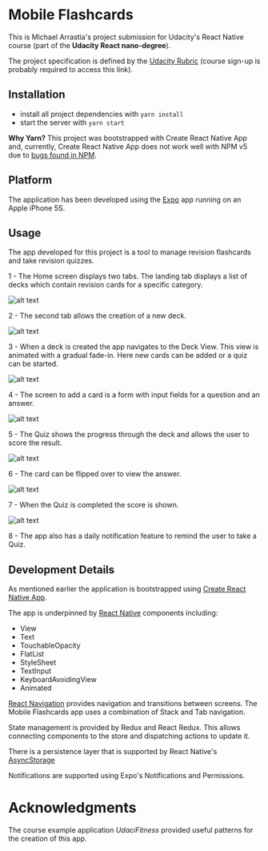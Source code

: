 # Mobile Flashcards

This is Michael Arrastia's project submission for Udacity's React Native course (part of the
**Udacity React nano-degree**).

The project specification is defined by the [Udacity Rubric](https://review.udacity.com/#!/rubrics/1021/view) (course
sign-up is probably required to access this link).

## Installation

* install all project dependencies with `yarn install`
* start the server with `yarn start`

**Why Yarn?**
This project was bootstrapped with Create React Native App and, currently, Create React Native App does not
work well with NPM v5 due to
[bugs found in NPM](https://github.com/react-community/create-react-native-app/issues/233#issuecomment-305638103).

## Platform

The application has been developed using the [Expo](https://expo.io/) app running on an Apple iPhone 5S.

## Usage

The app developed for this project is a tool to manage revision flashcards and take revision quizzes.

1 - The Home screen displays two tabs. The landing tab displays a list of decks which contain revision cards for a specific
category.

![alt text](screenshots/1-decks.png "Deck list") <br />

2 - The second tab allows the creation of a new deck.

![alt text](screenshots/7-new-deck.png "New deck") <br />

3 - When a deck is created the app navigates to the Deck View. This view is animated with a gradual fade-in.
Here new cards can be added or a quiz can be started.

![alt text](screenshots/2-deck.png "Deck") <br />

4 - The screen to add a card is a form with input fields for a question and an answer.

![alt text](screenshots/3-add-card.png "Add card") <br />

5 - The Quiz shows the progress through the deck and allows the user to score the result.

![alt text](screenshots/4-quiz.png "Quiz") <br />

6 - The card can be flipped over to view the answer.

![alt text](screenshots/5-quiz.png "Quiz answer") <br />

7 - When the Quiz is completed the score is shown.

![alt text](screenshots/6-quiz-score.png "Quiz score") <br />

8 - The app also has a daily notification feature to remind the user to take a Quiz.

## Development Details

As mentioned earlier the application is bootstrapped using
[Create React Native App](https://github.com/react-community/create-react-native-app).


The app is underpinned by [React Native](https://facebook.github.io/react-native/) components including:
* View
* Text
* TouchableOpacity
* FlatList
* StyleSheet
* TextInput
* KeyboardAvoidingView
* Animated

[React Navigation](https://reactnavigation.org/) provides navigation and transitions between screens. The Mobile
Flashcards app uses a combination of Stack and Tab navigation.

State management is provided by Redux and React Redux. This allows connecting components to the store and dispatching
actions to update it.

There is a persistence layer that is supported by React Native's
[AsyncStorage](https://facebook.github.io/react-native/docs/asyncstorage.html)

Notifications are supported using Expo's Notifications and Permissions.

# Acknowledgments

The course example application _UdaciFitness_ provided useful patterns for the creation of this app.
